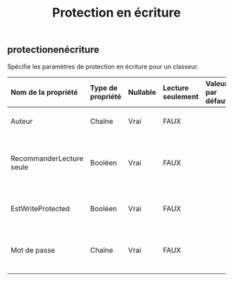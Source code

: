 ﻿---
title: Protection en écriture
second_title: Aspose.Cells Cloud Documen
type: docs
url: /fr/specification/model/writeprotection/
description: "Aspose.Cells Spécification du modèle cloud : WriteProtection. Gérez sans effort Excel et d'autres feuilles de calcul avec des fonctionnalités telles que l'ouverture, la génération, l'édition, le fractionnement, la fusion, la comparaison et la conversion."
weight: 50
---
## **protectionenécriture**

 Spécifie les paramètres de protection en écriture pour un classeur.

| Nom de la propriété| Type de propriété| Nullable| Lecture seulement| Valeur par défaut| Description|
|:- |:- |:- |:- |:- |:- |
| Auteur| Chaîne| Vrai| FAUX|| Obtient et définit l'auteur.|
| RecommanderLecture seule| Booléen| Vrai| FAUX|| Indique si l’option Lecture seule recommandée est sélectionnée.|
| EstWriteProtected| Booléen| Vrai| FAUX|| Indique si ce classeur est protégé en écriture.|
| Mot de passe| Chaîne| Vrai| FAUX|| Définit le mot de passe protégé pour modifier le fichier.|

